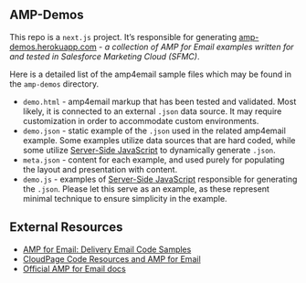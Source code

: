 ## AMP-Demos

This repo is a `next.js` project. It’s responsible for generating [amp-demos.herokuapp.com](https://amp-demos.herokuapp.com/) - *a collection of AMP for Email examples written for and tested in Salesforce Marketing Cloud (SFMC)*.

Here is a detailed list of the amp4email sample files which may be found in the `amp-demos` directory.

* `demo.html` - amp4email markup that has been tested and validated. Most likely, it is connected to an external `.json` data source. It may require customization in order to accommodate custom environments.
* `demo.json` - static example of the `.json` used in the related amp4email example. Some examples utilize data sources that are hard coded, while some utilize [Server-Side JavaScript](https://developer.salesforce.com/docs/atlas.en-us.noversion.mc-programmatic-content.meta/mc-programmatic-content/ssjs_serverSideJavaScript.htm) to dynamically generate `.json`.
* `meta.json` - content for each example, and used purely for populating the layout and presentation with content.
* `demo.js` - examples of [Server-Side JavaScript](https://developer.salesforce.com/docs/atlas.en-us.noversion.mc-programmatic-content.meta/mc-programmatic-content/ssjs_serverSideJavaScript.htm) responsible for generating the `.json`. Please let this serve as an example, as these represent minimal technique to ensure simplicity in the example.

## External Resources

* [AMP for Email: Delivery Email Code Samples](https://salesforce.quip.com/HEauAZ5Gzwa7)
* [CloudPage Code Resources and AMP for Email](https://salesforce.quip.com/ab4eAaM5GL0C)
* [Official AMP for Email docs](https://amp.dev/documentation/guides-and-tutorials/start/create_email/?format=email)
